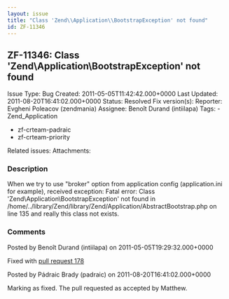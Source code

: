 ```yaml
---
layout: issue
title: "Class 'Zend\\Application\\BootstrapException' not found"
id: ZF-11346
---
```


ZF-11346: Class 'Zend\\Application\\BootstrapException' not found
-----------------------------------------------------------------

 Issue Type: Bug Created: 2011-05-05T11:42:42.000+0000 Last Updated: 2011-08-20T16:41:02.000+0000 Status: Resolved Fix version(s):
 Reporter:  Evgheni Poleacov (zendmania)  Assignee:  Benoît Durand (intiilapa)  Tags: - Zend\_Application
- zf-crteam-padraic
- zf-crteam-priority

 Related issues:
 Attachments:
### Description

When we try to use "broker" option from application config (application.ini for example), received exception: Fatal error: Class 'Zend\\Application\\BootstrapException' not found in /home/../library/Zend/library/Zend/Application/AbstractBootstrap.php on line 135 and really this class not exists.





### Comments

Posted by Benoît Durand (intiilapa) on 2011-05-05T19:29:32.000+0000

Fixed with [pull request 178](https://github.com/zendframework/zf2/pull/178)





Posted by Pádraic Brady (padraic) on 2011-08-20T16:41:02.000+0000

Marking as fixed. The pull requested as accepted by Matthew.
